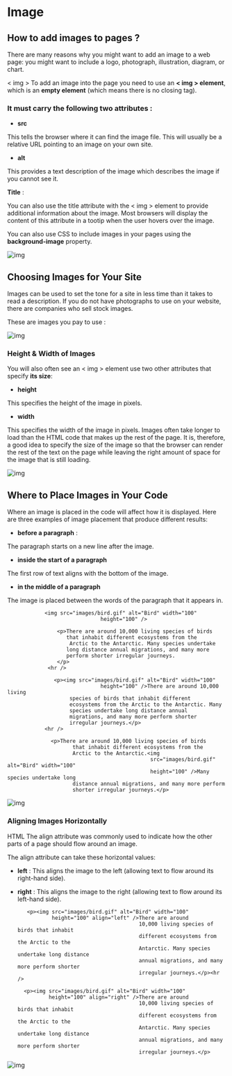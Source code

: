 

# Image

  ## How to add images to pages ?
  
   There are many reasons why you might want to add an image to a web page: you might want to include a logo, photograph, illustration, diagram, or chart.
   
   < img >  To add an image into the page you need to use an **< img > element**, which is an **empty element** (which means there is no closing tag).
   
  ### It must carry the following two attributes :
  
  
  
- **src**

This tells the browser where it can find the image file. This
will usually be a relative URL pointing to an image on your own site.

- **alt**

This provides a text description of the image which describes the image if you cannot see it.

**Title** : 

You can also use the title attribute with the < img > element to provide additional information about the image. 
Most browsers will display the content of this attribute in a tootip when the user hovers over the image.

You can also use CSS to include images in your pages using the **background-image** property.


![img](img.png)




 ## Choosing Images for Your Site
  
  Images can be used to set the tone for a site in less time than it takes to read a description. If you do not have photographs to use on your website, there are companies who sell stock images.
  
  These are images you pay to use :
  
  
  ![img](imgg.png)
  
  
  
   ### Height & Width of Images
   
   You will also often see an < img > element use two other attributes that specify **its size**:
   
   
  - **height**

   This specifies the height of the image in pixels.
  
  - **width**

   This specifies the width of the image in pixels. Images often take longer to load than the HTML code that makes up the rest of the page. It is, therefore, a good idea to specify the size of the image so that the browser can render the rest of the text on the page while leaving the right amount of space for the image that is still loading.
   
   
   ![img](hw.png)
   
   
   
 ## Where to Place Images in Your Code
 
   Where an image is placed in the code will affect how it is displayed.
   Here are three examples of image placement that produce different results:


  - **before a paragraph** :
   
   The paragraph starts on a new line after the image.
   
  - **inside the start of a paragraph**
  
   The first row of text aligns with the bottom of the image.
   
  - **in the middle of a paragraph**
  
   The image is placed between the words of the paragraph that it appears in.
   
   
   
   
                <img src="images/bird.gif" alt="Bird" width="100"
                                  height="100" />
                                  
                    <p>There are around 10,000 living species of birds
                       that inhabit different ecosystems from the
                        Arctic to the Antarctic. Many species undertake
                       long distance annual migrations, and many more
                       perform shorter irregular journeys.
                    </p>
                 <hr />
                 
                   <p><img src="images/bird.gif" alt="Bird" width="100"
                                  height="100" />There are around 10,000 living
                        species of birds that inhabit different
                        ecosystems from the Arctic to the Antarctic. Many
                        species undertake long distance annual
                        migrations, and many more perform shorter
                        irregular journeys.</p>
                <hr />
                
                  <p>There are around 10,000 living species of birds
                         that inhabit different ecosystems from the
                         Arctic to the Antarctic.<img
                                                  src="images/bird.gif" alt="Bird" width="100"
                                                  height="100" />Many species undertake long
                         distance annual migrations, and many more perform
                         shorter irregular journeys.</p>
 
  
   
   ![img](pimg.png)
   
   
   
   
   
   ### Aligning Images Horizontally
   
   
   HTML The align attribute was commonly used to indicate how the other parts of a page should flow around an image. 
   
   The align attribute can take these horizontal values:
   
   - **left** : This aligns the image to the left (allowing text to flow around its right-hand side).
   
   
   - **right** : This aligns the image to the right (allowing text to flow around its left-hand side).
   
   
   
            <p><img src="images/bird.gif" alt="Bird" width="100"
                    height="100" align="left" />There are around
                                                10,000 living species of birds that inhabit
                                                different ecosystems from the Arctic to the
                                                Antarctic. Many species undertake long distance
                                                annual migrations, and many more perform shorter
                                                irregular journeys.</p><hr />

           <p><img src="images/bird.gif" alt="Bird" width="100"
                   height="100" align="right" />There are around
                                                10,000 living species of birds that inhabit
                                                different ecosystems from the Arctic to the
                                                Antarctic. Many species undertake long distance
                                                annual migrations, and many more perform shorter
                                                irregular journeys.</p>
   
   
   
   
   
   ![img](alig.png)
   
   
   
 
 
 
 
 
 
 
 
